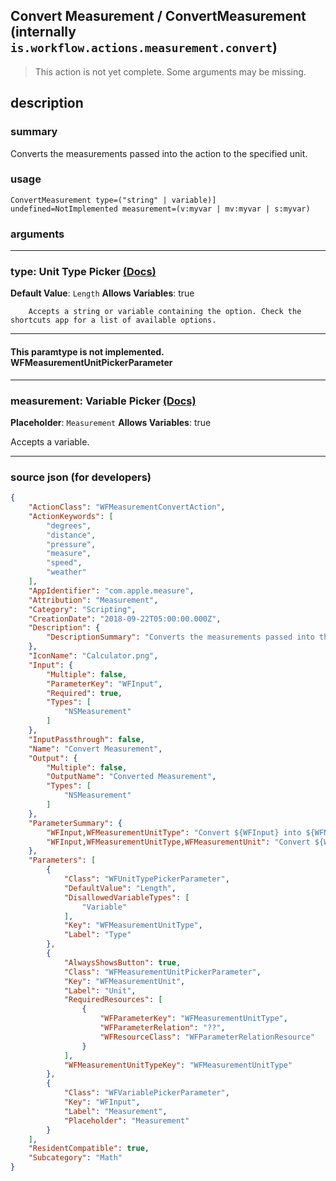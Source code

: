 
## Convert Measurement / ConvertMeasurement (internally `is.workflow.actions.measurement.convert`)

> This action is not yet complete. Some arguments may be missing.


## description

### summary

Converts the measurements passed into the action to the specified unit.


### usage
```
ConvertMeasurement type=("string" | variable)] undefined=NotImplemented measurement=(v:myvar | mv:myvar | s:myvar)
```

### arguments

---

### type: Unit Type Picker [(Docs)](https://pfgithub.github.io/shortcutslang/gettingstarted#other-fields)
**Default Value**: ```
		Length
		```
**Allows Variables**: true



		Accepts a string or variable containing the option. Check the shortcuts app for a list of available options. 

---

#### This paramtype is not implemented. WFMeasurementUnitPickerParameter

---

### measurement: Variable Picker [(Docs)](https://pfgithub.github.io/shortcutslang/gettingstarted#variable-picker-fields)
**Placeholder**: ```
		Measurement
		```
**Allows Variables**: true



Accepts a variable.

---

### source json (for developers)

```json
{
	"ActionClass": "WFMeasurementConvertAction",
	"ActionKeywords": [
		"degrees",
		"distance",
		"pressure",
		"measure",
		"speed",
		"weather"
	],
	"AppIdentifier": "com.apple.measure",
	"Attribution": "Measurement",
	"Category": "Scripting",
	"CreationDate": "2018-09-22T05:00:00.000Z",
	"Description": {
		"DescriptionSummary": "Converts the measurements passed into the action to the specified unit."
	},
	"IconName": "Calculator.png",
	"Input": {
		"Multiple": false,
		"ParameterKey": "WFInput",
		"Required": true,
		"Types": [
			"NSMeasurement"
		]
	},
	"InputPassthrough": false,
	"Name": "Convert Measurement",
	"Output": {
		"Multiple": false,
		"OutputName": "Converted Measurement",
		"Types": [
			"NSMeasurement"
		]
	},
	"ParameterSummary": {
		"WFInput,WFMeasurementUnitType": "Convert ${WFInput} into ${WFMeasurementUnitType}",
		"WFInput,WFMeasurementUnitType,WFMeasurementUnit": "Convert ${WFInput} into ${WFMeasurementUnitType} in ${WFMeasurementUnit}"
	},
	"Parameters": [
		{
			"Class": "WFUnitTypePickerParameter",
			"DefaultValue": "Length",
			"DisallowedVariableTypes": [
				"Variable"
			],
			"Key": "WFMeasurementUnitType",
			"Label": "Type"
		},
		{
			"AlwaysShowsButton": true,
			"Class": "WFMeasurementUnitPickerParameter",
			"Key": "WFMeasurementUnit",
			"Label": "Unit",
			"RequiredResources": [
				{
					"WFParameterKey": "WFMeasurementUnitType",
					"WFParameterRelation": "??",
					"WFResourceClass": "WFParameterRelationResource"
				}
			],
			"WFMeasurementUnitTypeKey": "WFMeasurementUnitType"
		},
		{
			"Class": "WFVariablePickerParameter",
			"Key": "WFInput",
			"Label": "Measurement",
			"Placeholder": "Measurement"
		}
	],
	"ResidentCompatible": true,
	"Subcategory": "Math"
}
```
